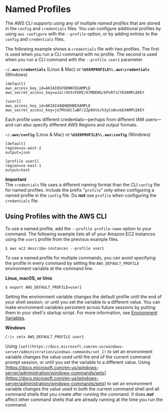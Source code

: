 # Named Profiles<a name="cli-configure-profiles"></a>

 The AWS CLI supports using any of multiple *named profiles* that are stored in the `config` and `credentials` files\. You can configure additional profiles by using `aws configure` with the `--profile` option, or by adding entries to the `config` and `credentials` files\. 

The following example shows a `credentials` file with two profiles\. The first is used when you run a CLI command with no profile\. The second is used when you run a CLI command with the `--profile user1` parameter\.

**`~/.aws/credentials`** \(Linux & Mac\) or **`%USERPROFILE%\.aws\credentials`** \(Windows\)

```
[default]
aws_access_key_id=AKIAIOSFODNN7EXAMPLE
aws_secret_access_key=wJalrXUtnFEMI/K7MDENG/bPxRfiCYEXAMPLEKEY

[user1]
aws_access_key_id=AKIAI44QH8DHBEXAMPLE
aws_secret_access_key=je7MtGbClwBF/2Zp9Utk/h3yCo8nvbEXAMPLEKEY
```

Each profile uses different credentials—perhaps from different IAM users—and can also specify different AWS Regions and output formats\.

**`~/.aws/config`** \(Linux & Mac\) or **`%USERPROFILE%\.aws\config`** \(Windows\)

```
[default]
region=us-west-2
output=json

[profile user1]
region=us-east-1
output=text
```

**Important**  
The `credentials` file uses a different naming format than the CLI `config` file for named profiles\. Include the prefix "`profile`" only when configuring a named profile in the `config` file\. Do ***not*** use `profile` when configuring the `credentials` file\.

## Using Profiles with the AWS CLI<a name="using-profiles"></a>

To use a named profile, add the `--profile profile-name` option to your command\. The following example lists all of your Amazon EC2 instances using the `user1` profile from the previous example files\.

```
$ aws ec2 describe-instances --profile user1
```

To use a named profile for multiple commands, you can avoid specifying the profile in every command by setting the `AWS_DEFAULT_PROFILE` environment variable at the command line\.

**Linux, macOS, or Unix**

```
$ export AWS_DEFAULT_PROFILE=user1
```

Setting the environment variable changes the default profile until the end of your shell session, or until you set the variable to a different value\. You can make environment variables persistent across future sessions by putting them in your shell's startup script\. For more information, see [Environment Variables](cli-configure-envvars.md)\.

**Windows**

```
C:\> setx AWS_DEFAULT_PROFILE user1
```

Using `[set](https://docs.microsoft.com/en-us/windows-server/administration/windows-commands/set_1)` to set an environment variable changes the value used until the end of the current command prompt session, or until you set the variable to a different value\. Using [https://docs.microsoft.com/en-us/windows-server/administration/windows-commands/setx](https://docs.microsoft.com/en-us/windows-server/administration/windows-commands/setx) to set an environment variable changes the value used in both the current command shell and all command shells that you create after running the command\. It does ***not*** affect other command shells that are already running at the time you run the command\.